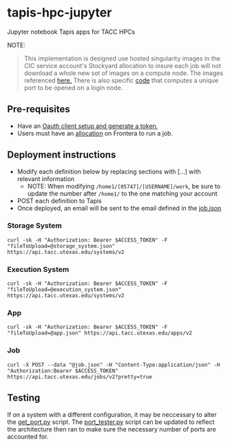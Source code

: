 # tapis-hpc-jupyter
Jupyter notebook Tapis apps for TACC HPCs

NOTE:
> This implementation is designed use hosted singularity images in the CIC service account's Stockyard allocation to insure each job will not download a whole new set of images on a compute node. The images referenced [here.](/frontera/src/wrapper.sh#L17) There is also specific [code](/frontera/src/get_port.py) that computes a unique port to be opened on a login node.  

## Pre-requisites
- Have an [Oauth client setup and generate a token.](https://tacc-cloud.readthedocs.io/projects/agave/en/latest/agave/introduction/tutorials.html#create-an-oauth-client)
- Users must have an [allocation](https://fronteraweb.tacc.utexas.edu/user-guide/admin/#check-your-allocation-status) on Frontera to run a job.

## Deployment instructions
- Modify each definition below by replacing sections with [...] with relevant information
    - NOTE: When modifying `/home1/[05747]/[USERNAME]/work`, be sure to update the number after `/home1/` to the one matching your account
- POST each definition to Tapis
- Once deployed, an email will be sent to the email defined in the [job.json](/frontera/job.json)

### Storage System
```curl -sk -H "Authorization: Bearer $ACCESS_TOKEN" -F "fileToUpload=@storage_system.json" https://api.tacc.utexas.edu/systems/v2```

### Execution System
```curl -sk -H "Authorization: Bearer $ACCESS_TOKEN" -F "fileToUpload=@execution_system.json" https://api.tacc.utexas.edu/systems/v2```

### App
```curl -sk -H "Authorization: Bearer $ACCESS_TOKEN" -F "fileToUpload=@app.json" https://api.tacc.utexas.edu/apps/v2```

### Job
```curl -X POST --data "@job.json" -H "Content-Type:application/json" -H "Authorization:Bearer $ACCESS_TOKEN" https://api.tacc.utexas.edu/jobs/v2?pretty=true```


## Testing
If on a system with a different configuration, it may be neccessary to alter the [get_port.py](/frontera/src/get_port.py) script.  The [port_tester.py](/frontera/src/port_tester.py) script can be updated to reflect the architecture then ran to make sure the necessary number of ports are accounted for.
